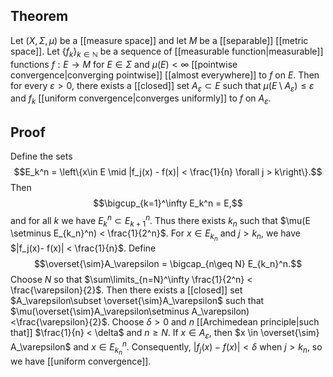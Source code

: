## Theorem
Let $(X,\Sigma, \mu)$ be a [[measure space]] and let $M$ be a [[separable]] [[metric space]]. Let $\{f_k\}_{k\in\mathbb N}$ be a sequence of [[measurable function|measurable]] functions $f: E \to M$ for $E\in \Sigma$ and $\mu(E) < \infty$ [[pointwise convergence|converging pointwise]] [[almost everywhere]] to $f$ on $E$. Then for every $\varepsilon > 0$, there exists a [[closed]] set $A_\varepsilon \subset E$ such that $\mu(E\setminus A_\varepsilon) \leq \varepsilon$ and $f_k$ [[uniform convergence|converges uniformly]] to $f$ on $A_\varepsilon$.
## Proof
Define the sets $$E_k^n = \left\{x\in E \mid |f_j(x) - f(x)| < \frac{1}{n} \forall j > k\right\}.$$ Then $$\bigcup_{k=1}^\infty E_k^n = E,$$ and for all $k$ we have $E_k^n \subset E_{k+1}^n$.  Thus there exists $k_n$ such that $\mu(E \setminus E_{k_n}^n) < \frac{1}{2^n}$. For $x \in E_{k_n}$ and $j > k_n$, we have $|f_j(x)- f(x)| < \frac{1}{n}$. Define $$\overset{\sim}A_\varepsilon = \bigcap_{n\geq N} E_{k_n}^n.$$ Choose $N$ so that $\sum\limits_{n=N}^\infty \frac{1}{2^n} < \frac{\varepsilon}{2}$. Then there exists a [[closed]] set $A_\varepsilon\subset \overset{\sim}A_\varepsilon$ such that $\mu(\overset{\sim}A_\varepsilon\setminus A_\varepsilon) <\frac{\varepsilon}{2}$. Choose $\delta > 0$ and $n$ [[Archimedean principle|such that]] $\frac{1}{n} < \delta$ and $n \geq N$. If $x \in A_\varepsilon$, then $x \in \overset{\sim} A_\varepsilon$ and $x \in E_{k_n}^n$. Consequently, $|f_j(x)-f(x)| < \delta$ when $j > k_n$, so we have [[uniform convergence]].